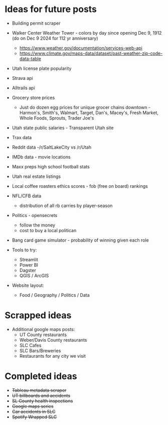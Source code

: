 # Ideas for future posts

* Building permit scraper
* Walker Center Weather Tower - colors by day since opening Dec 9, 1912 (do on Dec 9 2024 for 112 yr anniversary)
  * https://www.weather.gov/documentation/services-web-api
  * https://www.climate.gov/maps-data/dataset/past-weather-zip-code-data-table
* Utah license plate popularity
* Strava api
* Alltrails api
* Grocery store prices
  * Just do dozen egg prices for unique grocer chains downtown - Harmon's, Smith's, Walmart, Target, Dan's, Macey's, Fresh Market, Whole Foods, Sprouts, Trader Joe's
* Utah state public salaries - Transparent Utah site
* Trax data
* Reddit data -/r/SaltLakeCity vs /r/Utah
* IMDb data - movie locations
* Maxx preps high school football stats
* Utah real estate listings
* Local coffee roasters ethics scores - fob (free on board) rankings
* NFL/CFB data
  * distribution of all rb carries by player-season
* Politics - opensecrets
  * follow the money
  * cost to buy a local politican
* Bang card game simulator - probability of winning given each role

* Tools to try:
  * Streamlit
  * Power BI
  * Dagster
  * QGIS / ArcGIS
* Website layout:
  * Food / Geography / Politics / Data

# Scrapped ideas

* Additional google maps posts:
  * UT County restaurants
  * Weber/Davis County restaurants
  * SLC Cafes
  * SLC Bars/Breweries
  * Restaurants for any city we visit

# Completed ideas

* ~~Tableau metadata scraper~~
* ~~UT billboards and accidents~~
* ~~SL County health inspections~~
* ~~Google maps series~~
* ~~Car accidents in SLC~~
* ~~Spotify Wrapped SLC~~